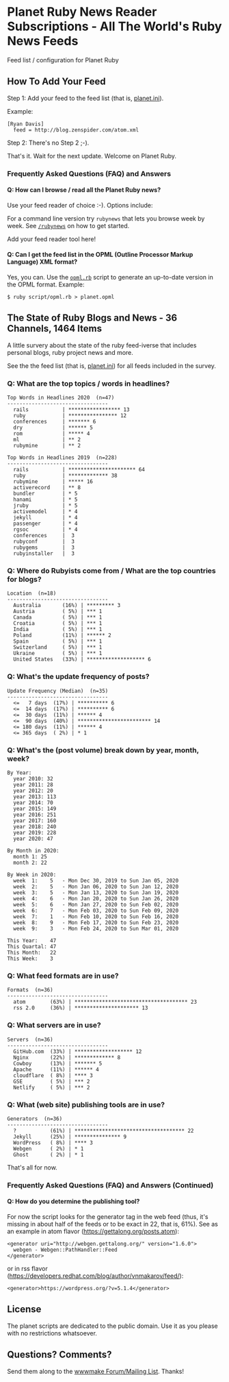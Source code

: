 # Planet Ruby News Reader Subscriptions - All The World's Ruby News Feeds


Feed list / configuration for Planet Ruby



## How To Add Your Feed  

Step 1: Add your feed to the feed list (that is, [planet.ini](planet.ini)).

Example:

```
[Ryan Davis]
  feed = http://blog.zenspider.com/atom.xml
```

Step 2: There's no Step 2 ;-).


That's it. Wait for the next update. Welcome on Planet Ruby.

### Frequently Asked Questions (FAQ) and Answers

#### Q: How can I browse / read all the Planet Ruby news?

Use your feed reader of choice :-). Options include:

For a command line version try `rubynews` that lets you browse week by week. See [`/rubynews`](/rubynews) on how to get started. 

Add your feed reader tool here!


#### Q: Can I get the feed list in the OPML (Outline Processor Markup Language) XML format?

Yes, you can. Use the [`opml.rb`](/script/opml.rb) script to generate an up-to-date version in the OPML format.
Example: 

    $ ruby script/opml.rb > planet.opml



## The State of Ruby Blogs and News - 36 Channels, 1464 Items

A little survery about the state of the ruby feed-iverse 
that includes personal blogs, ruby project news and more.

See the the feed list (that is, [planet.ini](planet.ini)) for all feeds included in the survey.


### Q: What are the top topics / words in headlines?

```
Top Words in Headlines 2020  (n=47)
---------------------------------
  rails           | ***************** 13
  ruby            | **************** 12
  conferences     | ******* 6
  dry             | ****** 5
  rom             | ***** 4
  ml              | ** 2
  rubymine        | ** 2

Top Words in Headlines 2019  (n=228)
---------------------------------
  rails           | ********************** 64
  ruby            | ************* 38
  rubymine        | ***** 16
  activerecord    | ** 8
  bundler         | * 5
  hanami          | * 5
  jruby           | * 5
  activemodel     | * 4
  jekyll          | * 4
  passenger       | * 4
  rgsoc           | * 4
  conferences     |  3
  rubyconf        |  3
  rubygems        |  3
  rubyinstaller   |  3
```

### Q: Where do Rubyists come from / What are the top countries for blogs?

```
Location  (n=18)
---------------------------------
  Australia       (16%) | ********* 3
  Austria         ( 5%) | *** 1
  Canada          ( 5%) | *** 1
  Croatia         ( 5%) | *** 1
  India           ( 5%) | *** 1
  Poland          (11%) | ****** 2
  Spain           ( 5%) | *** 1
  Switzerland     ( 5%) | *** 1
  Ukraine         ( 5%) | *** 1
  United States   (33%) | ******************* 6
```


### Q: What's the update frequency of posts?

```
Update Frequency (Median)  (n=35)
---------------------------------
  <=   7 days  (17%) | ********** 6
  <=  14 days  (17%) | ********** 6
  <=  30 days  (11%) | ****** 4
  <=  90 days  (40%) | ************************ 14
  <= 180 days  (11%) | ****** 4
  <= 365 days  ( 2%) | * 1
```

### Q: What's the (post volume) break down by year, month, week?

```
By Year:
  year 2010: 32
  year 2011: 28
  year 2012: 20
  year 2013: 113
  year 2014: 70
  year 2015: 149
  year 2016: 251
  year 2017: 160
  year 2018: 240
  year 2019: 228
  year 2020: 47

By Month in 2020:
  month 1: 25
  month 2: 22

By Week in 2020:
  week  1:    5   - Mon Dec 30, 2019 to Sun Jan 05, 2020
  week  2:    5   - Mon Jan 06, 2020 to Sun Jan 12, 2020
  week  3:    5   - Mon Jan 13, 2020 to Sun Jan 19, 2020
  week  4:    6   - Mon Jan 20, 2020 to Sun Jan 26, 2020
  week  5:    6   - Mon Jan 27, 2020 to Sun Feb 02, 2020
  week  6:    7   - Mon Feb 03, 2020 to Sun Feb 09, 2020
  week  7:    1   - Mon Feb 10, 2020 to Sun Feb 16, 2020
  week  8:    9   - Mon Feb 17, 2020 to Sun Feb 23, 2020
  week  9:    3   - Mon Feb 24, 2020 to Sun Mar 01, 2020

This Year:    47
This Quartal: 47
This Month:   22
This Week:    3
```

### Q: What feed formats are in use?

```
Formats  (n=36)
---------------------------------
  atom        (63%) | ************************************* 23
  rss 2.0     (36%) | ********************* 13
```

### Q: What servers are in use?

```
Servers  (n=36)
---------------------------------
  GitHub.com  (33%) | ******************* 12
  Nginx       (22%) | ************* 8
  Cowboy      (13%) | ******* 5
  Apache      (11%) | ****** 4
  cloudflare  ( 8%) | **** 3
  GSE         ( 5%) | *** 2
  Netlify     ( 5%) | *** 2
```

### Q: What (web site) publishing tools are in use?

```
Generators  (n=36)
---------------------------------
  ?           (61%) | ************************************ 22
  Jekyll      (25%) | *************** 9
  WordPress   ( 8%) | **** 3
  Webgen      ( 2%) | * 1
  Ghost       ( 2%) | * 1
```

That's all for now. 



### Frequently Asked Questions (FAQ) and Answers   (Continued)

#### Q: How do you determine the publishing tool?

For now the script looks for the generator tag in the web feed 
(thus, it's missing in about half of the feeds or to be exact in 22, that is, 61%). See as an example in atom flavor (<https://gettalong.org/posts.atom>):

    <generator uri="http://webgen.gettalong.org/" version="1.6.0">
      webgen - Webgen::PathHandler::Feed
    </generator>

or in rss flavor (<https://developers.redhat.com/blog/author/vnmakarov/feed/>):

    <generator>https://wordpress.org/?v=5.1.4</generator>



## License

The planet scripts are dedicated to the public domain.
Use it as you please with no restrictions whatsoever.

## Questions? Comments?

Send them along to the [wwwmake Forum/Mailing List](http://groups.google.com/group/wwwmake).
Thanks!

